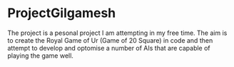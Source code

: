 # ProjectGilgamesh
The project is a pesonal project I am attempting in my free time. The aim is to create the Royal Game of Ur (Game of 20 Square) in code and then attempt to develop and optomise a number of AIs that are capable of playing the game well.
